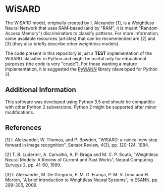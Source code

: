 # WiSARD
The WiSARD model, originally created by I. Alexander [1], is a Weightless Neural Network that uses RAM-based (and by "RAM", it is meant "Random Access Memory") discriminators to classify patterns. For more information, some available resources (articles) that can be recommended are [2] and [3] (they also briefly describe other weightless models). 

The code present in this repository is just a **TEST** implementation of the WiSARD classifier in Python and might be useful only for educational purposes (the code is very "crude"). For those wanting a mature implementation, it is suggested the [PyWANN](https://github.com/firmino/PyWANN) library (developed for Python 2).

## Additional Information
This software was developed using Python 3.5 and should be compatible with other Python 3 subversions. Python 2 might be supported after minor modifications.

## References
[1] I. Aleksander,  W. Thomas, and P. Bowden, "WISARD: a radical new step forward in image recognition", Sensor Review, 4(3), pp. 120-124, 1984.

[2] T. B. Ludermir, A. Carvalho, A. P. Braga and M. C. P. Souto, “Weightless Neural Models: A Review of Current and Past Works”, Neural Computing Surveys 2, pp. 41-60, 1999.

[3] I. Aleksander, M. De Gregorio, F. M. G. França, P. M. V. Lima and H. Morton, “A brief introduction to Weightless Neural Systems”, In ESANN, pp. 299-305, 2009.
